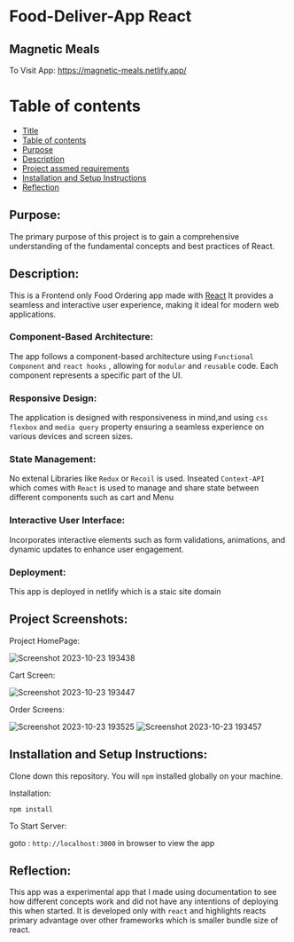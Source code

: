 # Food-Deliver-App React
## Magnetic Meals
To Visit App:
https://magnetic-meals.netlify.app/
# Table of contents
- [Title](#markdown-badges)
- [Table of contents](#table-of-contents)
- [Purpose](#purpose)
- [Description](#Description)
- [Project assmed requirements](#project-assumed-requirements)
- [Installation and Setup Instructions](#installation-and-setup-instruction)
- [Reflection](#Reflection)

## Purpose:
The primary purpose of this project is to gain a comprehensive understanding of the fundamental concepts and best practices of React.

## Description:
This is a Frontend only Food Ordering app made with [React](https://img.shields.io/badge/react-%2320232a.svg?style=for-the-badge&logo=react&logoColor=%2361DAFB) 
It provides a seamless and interactive user experience, making it ideal for modern web applications.
### Component-Based Architecture:
The app follows a component-based architecture using `Functional Component` and `react hooks` , allowing for `modular` and `reusable` code. Each component represents a specific part of the UI.
### Responsive Design:
The application is designed with responsiveness in mind,and using `css` `flexbox` and `media query` property ensuring a seamless experience on various devices and screen sizes.
### State Management:
No extenal Libraries like `Redux` or `Recoil` is used. Inseated `Context-API` which comes with `React` is used to manage and share state between different components such as cart and Menu
### Interactive User Interface:
Incorporates interactive elements such as form validations, animations, and dynamic updates to enhance user engagement.
### Deployment:
This app is deployed in netlify which is a staic site domain
      


## Project Screenshots:

Project HomePage:

![Screenshot 2023-10-23 193438](https://github.com/legendvi/Food-Deliver-App/assets/41253273/24d015a7-c92e-4a6d-93e6-2ebd985f153e)

Cart Screen:

![Screenshot 2023-10-23 193447](https://github.com/legendvi/Food-Deliver-App/assets/41253273/230488ec-e231-4594-b4be-11d1b5f54766)

Order Screens:

![Screenshot 2023-10-23 193525](https://github.com/legendvi/Food-Deliver-App/assets/41253273/3e71d6d4-793c-471c-a841-21774b597c8e)
![Screenshot 2023-10-23 193457](https://github.com/legendvi/Food-Deliver-App/assets/41253273/add55ba0-25a6-457a-bd16-62cee0235eff)



## Installation and Setup Instructions:
  
Clone down this repository. You will `npm` installed globally on your machine.  

Installation:

`npm install`  

To Start Server:

goto : `http://localhost:3000` in browser to view the app 

## Reflection:
This app was a experimental app that I made using documentation to see how different concepts work and did not have any intentions of deploying this when started.
It is developed only with `react` and highlights reacts primary advantage over other frameworks which is smaller bundle size of react.

 


